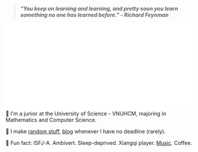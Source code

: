 > ***"You keep on learning and learning, and pretty soon you learn something no one has learned before." - Richard Feynman***

<a href="https://github.com/ngntrgduc/github-stats">
  <img align="right" src="https://github.com/ngntrgduc/github-stats/blob/master/generated/overview.svg"/>
</a>

📖 I'm a junior at the University of Science - VNUHCM, majoring in Mathematics and Computer Science.

🧪 I make [random stuff](https://github.com/ngntrgduc/projects), [blog](https://ngntrgduc.github.io/) whenever I have no deadline (rarely).

🐧 Fun fact: ISFJ-A. Ambivert. Sleep-deprived. Xiangqi player. [Music](https://soundcloud.com/ngntrgduc). Coffee.
